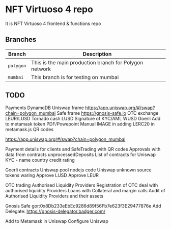 # NFT Virtuoso 4 repo
It is NFT Virtuoso 4 frontend & functions repo
 

## Branches
| Branch                           | Description   |
| -------------------------------- | ------------- |
| `polygon`                           | This is the main production branch for Polygon network |
| `mumbai`                         | This branch is for testing on mumbai |

## TODO

Payments DynamoDB
Uniswap frame https://app.uniswap.org/#/swap?chain=polygon_mumbai
Safe frame https://gnosis-safe.io
OTC exchange LEUR/LUSD
Tornado cash LUSD
Signature of KYC/AML
WUSD Goerli
Add to metamask token
PDF/Powepoint Manual
IMAGE in adding LERC20 in metamask.js
QR codes

https://app.uniswap.org/#/swap?chain=polygon_mumbai

Payment details for clients and SafeTrading with QR codes
Approvals with data from contracts
unprocessedDeposits
List of contracts for Uniswap
KYC - name country credit rating

Goerli contracts
Uniswap pool nodejs code
Uniswap unknown source tokens waring
Approve LUSD
Approve LEUR

OTC trading 
Authorised Liquidity Providers
Registration of OTC deal with authorised liquidity Providers
Loans with Collateral and margin calls
Audit of Authorised Liquidity Providers and their assets

Gnosis Safe
gor:0x8Db233eEbEc9286d89f56Fb7e623f3E29477876e
Add Delegate:
https://gnosis-delegator.badger.com/

Add to Metamask in Uniswap
Configure Uniswap